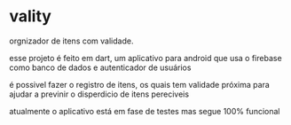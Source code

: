 # vality

orgnizador de itens com validade.

esse projeto é feito em dart, um aplicativo para android que usa o firebase como banco de dados e autenticador de usuários

é possivel fazer o registro de itens, os quais tem validade próxima para ajudar a previnir o disperdicio de itens pereciveis

atualmente o aplicativo está em fase de testes mas segue 100% funcional 
